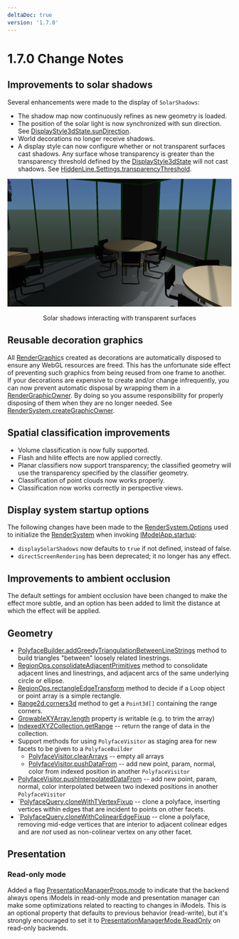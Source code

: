 ```yaml
---
deltaDoc: true
version: '1.7.0'
---
```

# 1.7.0 Change Notes

## Improvements to solar shadows

Several enhancements were made to the display of `SolarShadows`:
* The shadow map now continuously refines as new geometry is loaded.
* The position of the solar light is now synchronized with sun direction. See [DisplayStyle3dState.sunDirection](https://www.imodeljs.org/v1/reference/imodeljs-frontend/views/displaystyle3dstate/sundirection).
* World decorations no longer receive shadows.
* A display style can now configure whether or not transparent surfaces cast shadows. Any surface whose transparency is greater than the transparency threshold defined by the [DisplayStyle3dState](https://www.imodeljs.org/v1/reference/imodeljs-frontend/views/displaystyle3dstate) will not cast shadows. See [HiddenLine.Settings.transparencyThreshold](https://www.imodeljs.org/v1/reference/imodeljs-common/displaystyles/hiddenline/hiddenline.settings/transparencythreshold).

![shadows transparency](./assets/shadows_transparency.png "Using transparency threshold to control how solar shadows interact with transparent surfaces.")
<p align="center">Solar shadows interacting with transparent surfaces</p>

## Reusable decoration graphics

All [RenderGraphic](https://www.imodeljs.org/v1/reference/imodeljs-frontend/rendering/rendergraphic)s created as decorations are automatically disposed to ensure any WebGL resources are freed. This has the unfortunate side effect of preventing such graphics from being reused from one frame to another. If your decorations are expensive to create and/or change infrequently, you can now prevent automatic disposal by wrapping them in a [RenderGraphicOwner](https://www.imodeljs.org/v1/reference/imodeljs-frontend/rendering/rendergraphicowner). By doing so you assume responsibility for properly disposing of them when they are no longer needed. See [RenderSystem.createGraphicOwner](https://www.imodeljs.org/v1/reference/imodeljs-frontend/rendering/rendersystem/creategraphicowner).

## Spatial classification improvements

* Volume classification is now fully supported.
* Flash and hilite effects are now applied correctly.
* Planar classifiers now support transparency; the classified geometry will use the transparency specified by the classifier geometry.
* Classification of point clouds now works properly.
* Classification now works correctly in perspective views.

## Display system startup options

The following changes have been made to the [RenderSystem.Options](https://www.imodeljs.org/v1/reference/imodeljs-frontend/rendering/rendersystem.options) used to initialize the [RenderSystem](https://www.imodeljs.org/v1/reference/imodeljs-frontend/rendering/rendersystem) when invoking [IModelApp.startup](https://www.imodeljs.org/v1/reference/imodeljs-frontend/imodelapp/imodelapp/#startup):

* `displaySolarShadows` now defaults to `true` if not defined, instead of false.
* `directScreenRendering` has been deprecated; it no longer has any effect.

## Improvements to ambient occlusion

The default settings for ambient occlusion have been changed to make the effect more subtle, and an option has been added to limit the distance at which the effect will be applied.

## Geometry

* [PolyfaceBuilder.addGreedyTriangulationBetweenLineStrings](https://www.imodeljs.org/v1/reference/geometry-core/polyface/polyfacebuilder/addgreedytriangulationbetweenlinestrings) method to build triangles "between" loosely related linestrings.
* [RegionOps.consolidateAdjacentPrimitives](https://www.imodeljs.org/v1/reference/geometry-core/curve/regionops/#consolidateadjacentprimitives) method to consolidate adjacent lines and linestrings, and adjacent arcs of the same underlying circle or ellipse.
* [RegionOps.rectangleEdgeTransform](https://www.imodeljs.org/v1/reference/geometry-core/curve/regionops/#rectangleedgetransform) method to decide if a Loop object or point array is a simple rectangle.
* [Range2d.corners3d](https://www.imodeljs.org/v1/reference/geometry-core/cartesiangeometry/range2d/corners3d) method to get a `Point3d[]` containing the range corners.
* [GrowableXYArray.length](https://www.imodeljs.org/v1/reference/geometry-core/arraysandinterfaces/growablexyarray/length) property is writable (e.g. to trim the array)
* [IndexedXYZCollection.getRange](https://www.imodeljs.org/v1/reference/geometry-core/arraysandinterfaces/indexedxyzcollection/#getrange) -- return the range of data in the collection.
* Support methods for using `PolyfaceVisitor` as staging area for new facets to be given to a `PolyfaceBuilder`
  * [PolyfaceVisitor.clearArrays](https://www.imodeljs.org/v1/reference/geometry-core/polyface/polyfacevisitor/cleararrays) -- empty all arrays
  * [PolyfaceVisitor.pushDataFrom](https://www.imodeljs.org/v1/reference/geometry-core/polyface/polyfacevisitor/#pushdatafrom) -- add new point, param, normal, color from indexed position in another `PolyfaceVisitor`
* [PolyfaceVisitor.pushInterpolatedDataFrom](https://www.imodeljs.org/v1/reference/geometry-core/polyface/polyfacevisitor/pushinterpolateddatafrom) -- add new point, param, normal, color interpolated between two indexed positions in another `PolyfaceVisitor`
* `[PolyfaceQuery.cloneWithTVertexFixup](https://www.imodeljs.org/v1/reference/geometry-core/polyface/polyfacequery/#clonewithcolinearedgefixup) -- clone a polyface, inserting vertices within edges that are incident to points on other facets.
* `[PolyfaceQuery.cloneWithColinearEdgeFixup](https://www.imodeljs.org/v1/reference/geometry-core/polyface/polyfacequery/#clonewithcolinearedgefixup) -- clone a polyface, removing mid-edge vertices that are interior to adjacent colinear edges and are _not_ used as non-colinear vertex on any other facet.

## Presentation

### Read-only mode

Added a flag [PresentationManagerProps.mode](https://www.imodeljs.org/v1/reference/presentation-backend/core/presentationmanagerprops/mode) to indicate that the backend always opens iModels in read-only mode and presentation manager
can make some optimizations related to reacting to changes in iModels. This is an optional property that defaults to previous behavior (read-write), but it's
strongly encouraged to set it to [PresentationManagerMode.ReadOnly](https://www.imodeljs.org/v1/reference/presentation-backend/core/presentationmanagermode/#readonly) on read-only backends.
